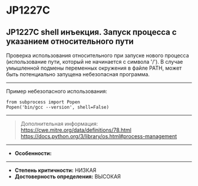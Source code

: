 # JP1227С
## JP1227C shell инъекция. Запуск процесса с указанием относительного пути

Проверка использования относительного при запуске нового процесса (использование 
пути, который не начинается с символа '/').
В случае умышленной подмены переменных окружения в файле PATH, 
может быть потенциально запущена небезопасная программа.

---
Пример небезопасного использования:
```
from subprocess import Popen
Popen('bin/gcc --version', shell=False)
```

---
> Дополнительная информация:
> <https://cwe.mitre.org/data/definitions/78.html>
> <https://docs.python.org/3/library/os.html#process-management>
---
* __Особенности:__
---
* __Степень критичности:__ НИЗКАЯ
* __Достоверность определения:__ ВЫСОКАЯ